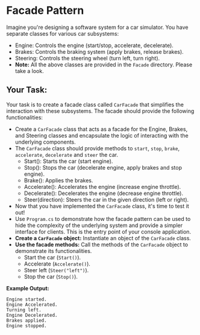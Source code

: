# Facade Pattern

Imagine you're designing a software system for a car simulator. You have separate classes for various car subsystems:

* Engine: Controls the engine (start/stop, accelerate, decelerate).
* Brakes: Controls the braking system (apply brakes, release brakes).
* Steering: Controls the steering wheel (turn left, turn right).
* **Note:** All the above classes are provided in the `Facade` directory. Please take a look.


## Your Task:
Your task is to create a facade class called `CarFacade` that simplifies the interaction with these subsystems. The facade should provide the following functionalities:
* Create a `CarFacade` class that acts as a facade for the Engine, Brakes, and Steering classes and encapsulate the logic of interacting with the underlying components.
* The `CarFacade` class should provide methods to `start`, `stop`, `brake`, `accelerate`, `decelerate` and `steer` the car.
    * Start(): Starts the car (start engine).
    * Stop(): Stops the car (decelerate engine, apply brakes and stop engine).
    * Brake(): Applies the brakes.
    * Accelerate(): Accelerates the engine (increase engine throttle).
    * Decelerate(): Decelerates the engine (decrease engine throttle).
    * Steer(direction): Steers the car in the given direction (left or right).
* Now that you have implemented the `CarFacade` class, it's time to test it out!
* Use `Program.cs` to demonstrate  how the facade pattern can be used to hide the complexity of the underlying system and provide a simpler interface for clients. This is the entry point of your console application.
* **Create a `CarFacade` object:** Instantiate an object of the `CarFacade` class.
* **Use the facade methods:** Call the methods of the `CarFacade` object to demonstrate its functionalities.
    *   Start the car (`Start()`).
    *   Accelerate (`Accelerate()`).
    *   Steer left (`Steer("left")`).
    *   Stop the car (`Stop()`).

**Example Output:**


    Engine started.
    Engine Accelerated.
    Turning left.
    Engine Decelerated.
    Brakes applied.
    Engine stopped.
